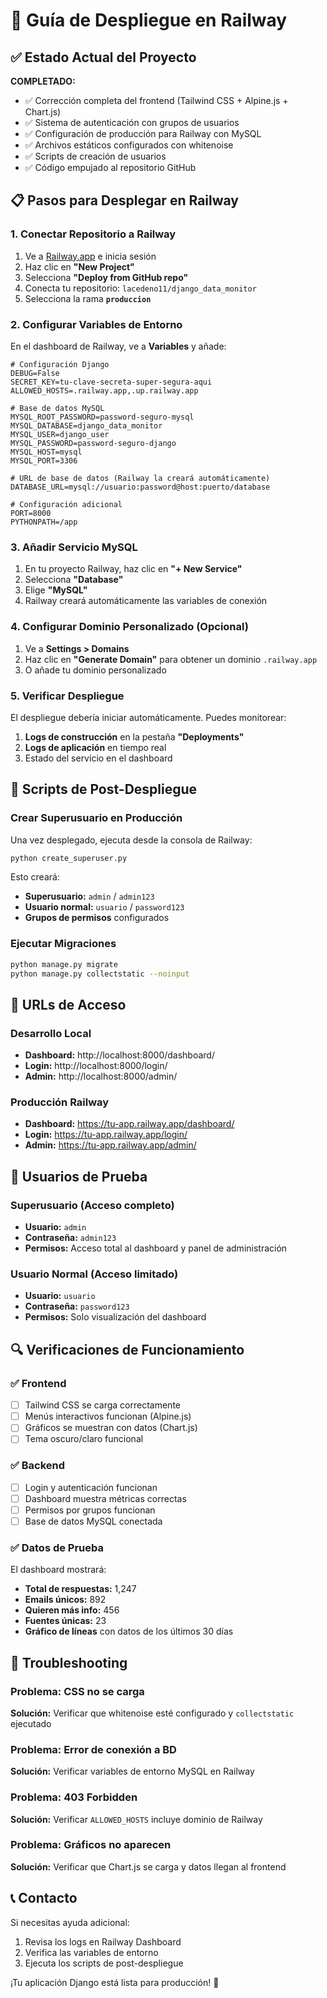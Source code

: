 # 🚀 Guía de Despliegue en Railway

## ✅ Estado Actual del Proyecto

**COMPLETADO:**
- ✅ Corrección completa del frontend (Tailwind CSS + Alpine.js + Chart.js)
- ✅ Sistema de autenticación con grupos de usuarios
- ✅ Configuración de producción para Railway con MySQL
- ✅ Archivos estáticos configurados con whitenoise
- ✅ Scripts de creación de usuarios
- ✅ Código empujado al repositorio GitHub

## 📋 Pasos para Desplegar en Railway

### 1. Conectar Repositorio a Railway

1. Ve a [Railway.app](https://railway.app) e inicia sesión
2. Haz clic en **"New Project"**
3. Selecciona **"Deploy from GitHub repo"**
4. Conecta tu repositorio: `lacedeno11/django_data_monitor`
5. Selecciona la rama **`produccion`**

### 2. Configurar Variables de Entorno

En el dashboard de Railway, ve a **Variables** y añade:

```env
# Configuración Django
DEBUG=False
SECRET_KEY=tu-clave-secreta-super-segura-aqui
ALLOWED_HOSTS=.railway.app,.up.railway.app

# Base de datos MySQL
MYSQL_ROOT_PASSWORD=password-seguro-mysql
MYSQL_DATABASE=django_data_monitor
MYSQL_USER=django_user
MYSQL_PASSWORD=password-seguro-django
MYSQL_HOST=mysql
MYSQL_PORT=3306

# URL de base de datos (Railway la creará automáticamente)
DATABASE_URL=mysql://usuario:password@host:puerto/database

# Configuración adicional
PORT=8000
PYTHONPATH=/app
```

### 3. Añadir Servicio MySQL

1. En tu proyecto Railway, haz clic en **"+ New Service"**
2. Selecciona **"Database"**
3. Elige **"MySQL"**
4. Railway creará automáticamente las variables de conexión

### 4. Configurar Dominio Personalizado (Opcional)

1. Ve a **Settings > Domains**
2. Haz clic en **"Generate Domain"** para obtener un dominio `.railway.app`
3. O añade tu dominio personalizado

### 5. Verificar Despliegue

El despliegue debería iniciar automáticamente. Puedes monitorear:

1. **Logs de construcción** en la pestaña **"Deployments"**
2. **Logs de aplicación** en tiempo real
3. Estado del servicio en el dashboard

## 🔧 Scripts de Post-Despliegue

### Crear Superusuario en Producción

Una vez desplegado, ejecuta desde la consola de Railway:

```bash
python create_superuser.py
```

Esto creará:
- **Superusuario:** `admin` / `admin123`
- **Usuario normal:** `usuario` / `password123`
- **Grupos de permisos** configurados

### Ejecutar Migraciones

```bash
python manage.py migrate
python manage.py collectstatic --noinput
```

## 🎯 URLs de Acceso

### Desarrollo Local
- **Dashboard:** http://localhost:8000/dashboard/
- **Login:** http://localhost:8000/login/
- **Admin:** http://localhost:8000/admin/

### Producción Railway
- **Dashboard:** https://tu-app.railway.app/dashboard/
- **Login:** https://tu-app.railway.app/login/
- **Admin:** https://tu-app.railway.app/admin/

## 👥 Usuarios de Prueba

### Superusuario (Acceso completo)
- **Usuario:** `admin`
- **Contraseña:** `admin123`
- **Permisos:** Acceso total al dashboard y panel de administración

### Usuario Normal (Acceso limitado)
- **Usuario:** `usuario`
- **Contraseña:** `password123`
- **Permisos:** Solo visualización del dashboard

## 🔍 Verificaciones de Funcionamiento

### ✅ Frontend
- [ ] Tailwind CSS se carga correctamente
- [ ] Menús interactivos funcionan (Alpine.js)
- [ ] Gráficos se muestran con datos (Chart.js)
- [ ] Tema oscuro/claro funcional

### ✅ Backend
- [ ] Login y autenticación funcionan
- [ ] Dashboard muestra métricas correctas
- [ ] Permisos por grupos funcionan
- [ ] Base de datos MySQL conectada

### ✅ Datos de Prueba
El dashboard mostrará:
- **Total de respuestas:** 1,247
- **Emails únicos:** 892
- **Quieren más info:** 456
- **Fuentes únicas:** 23
- **Gráfico de líneas** con datos de los últimos 30 días

## 🚨 Troubleshooting

### Problema: CSS no se carga
**Solución:** Verificar que whitenoise esté configurado y `collectstatic` ejecutado

### Problema: Error de conexión a BD
**Solución:** Verificar variables de entorno MySQL en Railway

### Problema: 403 Forbidden
**Solución:** Verificar `ALLOWED_HOSTS` incluye dominio de Railway

### Problema: Gráficos no aparecen
**Solución:** Verificar que Chart.js se carga y datos llegan al frontend

## 📞 Contacto

Si necesitas ayuda adicional:
1. Revisa los logs en Railway Dashboard
2. Verifica las variables de entorno
3. Ejecuta los scripts de post-despliegue

¡Tu aplicación Django está lista para producción! 🎉

